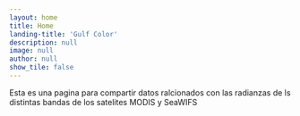 ```yaml
---
layout: home
title: Home
landing-title: 'Gulf Color'
description: null
image: null
author: null
show_tile: false
---
```


Esta es una pagina para compartir datos ralcionados con las radianzas de ls distintas bandas de los satelites MODIS y SeaWIFS
